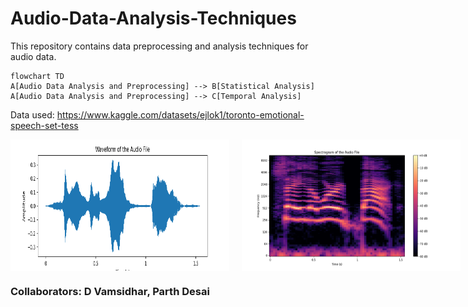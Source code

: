 # Audio-Data-Analysis-Techniques

This repository contains data preprocessing and analysis techniques for audio data.

```mermaid
flowchart TD
A[Audio Data Analysis and Preprocessing] --> B[Statistical Analysis]
A[Audio Data Analysis and Preprocessing] --> C[Temporal Analysis]
```
Data used: https://www.kaggle.com/datasets/ejlok1/toronto-emotional-speech-set-tess


<div style="display: flex; gap: 20px;">
  <img src='Waveform.png' width="350">
  <img src='Spectrogram.png' width="350">
  <img src='Chromogram.png' width="350">
  <img src='Amplitude_by_time.png' width="350">
  <img src='MFCC.png' width="350">
  <img src='Fast_Fourier_Transform - Power Spectrum.png' width="350">
</div>



### Collaborators: D Vamsidhar, Parth Desai
